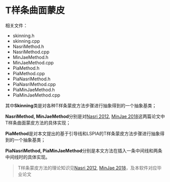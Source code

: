 # T样条曲面蒙皮
相关文件：
- skinning.h
- skinning.cpp
- NasriMethod.h
- NasriMethod.cpp
- MinJaeMethod.h
- MinJaeMethod.cpp
- PiaMethod.h
- PiaMethod.cpp
- PiaNasriMethod.h
- PiaNasriMethod.cpp
- PiaMinJaeMethod.h
- PiaMinJaeMethod.cpp

其中**Skinning**类是对各种T样条蒙皮方法步骤进行抽象得到的一个抽象基类；

**NasriMethod, MinJaeMethod**分别是对[Nasri 2012](https://link.springer.com/article/10.1007/s00371-012-0692-1), [MinJae 2018](https://www.sciencedirect.com/science/article/abs/pii/S0010448518301969)这两篇论文中T样条曲面蒙皮方法的具体实现；

**PiaMethod**是对本文提出的基于引导线和LSPIA的T样条蒙皮方法步骤进行抽象得到的一个抽象基类；

**PiaNasriMethod, PiaMinJaeMethod**分别是本文方法在插入一条中间线和两条中间线时的具体实现。

> T样条蒙皮方法的理论知识见[Nasri 2012](https://link.springer.com/article/10.1007/s00371-012-0692-1), [MinJae 2018](https://www.sciencedirect.com/science/article/abs/pii/S0010448518301969)，及本软件对应毕业论文

